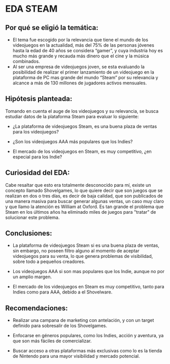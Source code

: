# EDA STEAM

## Por qué se eligió la temática:

- El tema fue escogido por la relevancia que tiene el mundo de los videojuegos en la actualidad, más del 75% de las personas jóvenes hasta la edad de 40 años se considera “gamer”, y cuya industria hoy es mucho más grande y recauda más dinero que el cine y la música combinados.
- Al ser una empresa de videojuegos joven, se esta evaluando la posibilidad de realizar el primer lanzamiento de un videojuego en la plataforma de PC mas grande del mundo “Steam” por su relevancia y alcance a más de 130 millones de jugadores activos mensuales.

## Hipótesis planteada:

Tomando en cuenta el auge de los videojuegos y su relevancia, se busca estudiar datos de la plataforma Steam para evaluar lo siguiente:

- ¿La plataforma de videojuegos Steam, es una buena plaza de ventas para los videojuegos?

- ¿Son los videojuegos AAA más populares que los Indies?

- El mercado de los videojuegos en Steam, es muy competitivo, ¿en especial para los Indie?

## Curiosidad del EDA:

Cabe resaltar que esto era totalmente desconocido para mí, existe un concepto llamado Shovelgames, lo que quiere decir que son juegos que se realizan en dos o tres días, es decir de baja calidad, que son publicados de una manera masiva para buscar generar algunas ventas, un caso muy claro y que llamo la atención es William at Oxford. Es tan grande el problema que Steam en los últimos años ha eliminado miles de juegos para "tratar" de solucionar este problema.

## Conclusiones: 

- La plataforma de videojuegos Steam si es una buena plaza de ventas, sin embargo, no poseen filtro alguno al momento de aceptar videojuegos para su venta, lo que genera problemas de visibilidad, sobre todo a pequeños creadores.

- Los videojuegos AAA si son mas populares que los Indie, aunque no por un amplio margen.

- El mercado de los videojuegos en Steam es muy competitivo, tanto para Indies como para AAA, debido a el Shovelware.

## Recomendaciones:

- Realizar una campana de marketing con antelación, y con un target definido para sobresalir de los Shovelgames.

- Enfocarse en géneros populares, como los Indies, acción y aventura, ya que son más fáciles de comercializar.

- Buscar acceso a otras plataformas más exclusivas como lo es la tienda de Nintendo para una mayor visibilidad y mercado potencial.
